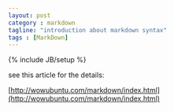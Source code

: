 ```yaml
---
layout: post
category : markdown
tagline: "introduction about markdown syntax"
tags : [MarkDown]
---
```

{% include JB/setup %}

see this article for the details:

[http://wowubuntu.com/markdown/index.html](http://wowubuntu.com/markdown/index.html)



